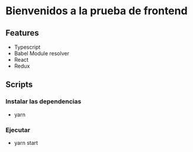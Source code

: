 # Bienvenidos a la prueba de frontend

## Features

- Typescript
- Babel Module resolver
- React
- Redux

## Scripts

### Instalar las dependencias

- yarn

### Ejecutar

- yarn start

